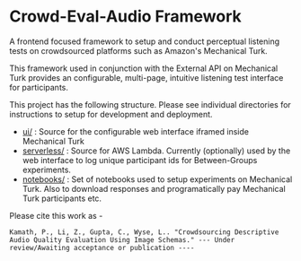 # Crowd-Eval-Audio Framework

A frontend focused framework to setup and conduct perceptual listening tests on crowdsourced platforms such as Amazon's Mechanical Turk.  

This framework used in conjunction with the External API on Mechanical Turk provides an configurable, multi-page, intuitive listening test interface for participants. 


This project has the following structure. Please see individual directories for instructions to setup for development and deployment.

* [ui/](./ui) : Source for the configurable web interface iframed inside Mechanical Turk
* [serverless/](./serverless) : Source for AWS Lambda. Currently (optionally) used by the web interface to log unique participant ids for Between-Groups experiments.
* [notebooks/](./notebooks) : Set of notebooks used to setup experiments on Mechanical Turk. Also to download responses and programatically pay Mechanical Turk participants etc. 

Please cite this work as - 
```
Kamath, P., Li, Z., Gupta, C., Wyse, L.. "Crowdsourcing Descriptive Audio Quality Evaluation Using Image Schemas." --- Under review/Awaiting acceptance or publication ----

```
